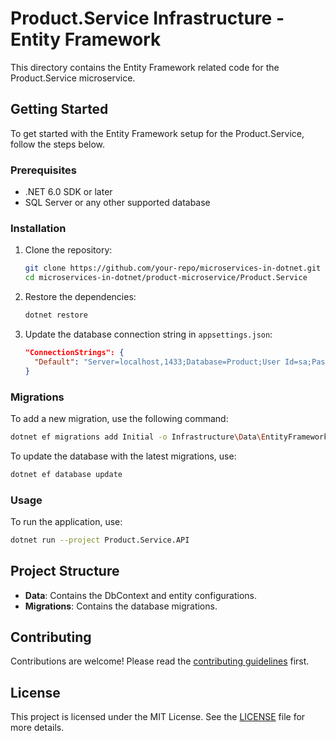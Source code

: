 # Product.Service Infrastructure - Entity Framework

This directory contains the Entity Framework related code for the Product.Service microservice.

## Getting Started

To get started with the Entity Framework setup for the Product.Service, follow the steps below.

### Prerequisites

- .NET 6.0 SDK or later
- SQL Server or any other supported database

### Installation

1. Clone the repository:
    ```sh
    git clone https://github.com/your-repo/microservices-in-dotnet.git
    cd microservices-in-dotnet/product-microservice/Product.Service
    ```

2. Restore the dependencies:
    ```sh
    dotnet restore
    ```

3. Update the database connection string in `appsettings.json`:
    ```json
    "ConnectionStrings": {
      "Default": "Server=localhost,1433;Database=Product;User Id=sa;Password=micR0S3rvice$;TrustServerCertificate=True"
    }
    ```

### Migrations

To add a new migration, use the following command:
```sh
dotnet ef migrations add Initial -o Infrastructure\Data\EntityFramework\Migrations
```

To update the database with the latest migrations, use:
```sh
dotnet ef database update
```

### Usage

To run the application, use:
```sh
dotnet run --project Product.Service.API
```

## Project Structure

- **Data**: Contains the DbContext and entity configurations.
- **Migrations**: Contains the database migrations.

## Contributing

Contributions are welcome! Please read the [contributing guidelines](CONTRIBUTING.md) first.

## License

This project is licensed under the MIT License. See the [LICENSE](LICENSE) file for more details.
